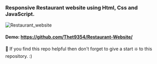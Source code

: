 ### Responsive Restaurant website using Html, Css and JavaScript.

![Restaurant_website](https://github.com/codersgyan/Responsive-restaurant-website/blob/master/restaurant-webpage.jpg)


#### Demo: https://github.com/Thet9354/Restaurant-Website/


🙏 If you find this repo helpful then don't forget to give a start ❇️  to this repository. :)

